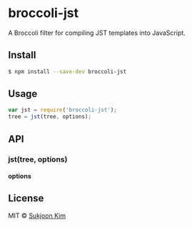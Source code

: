 # broccoli-jst

A Broccoli filter for compiling JST templates into JavaScript.


## Install

```bash
$ npm install --save-dev broccoli-jst
```


## Usage

```js
var jst = require('broccoli-jst');
tree = jst(tree, options);
```


## API

### jst(tree, options)

#### options



## License

MIT © [Sukjoon Kim](http://usefulparadigm.com)

